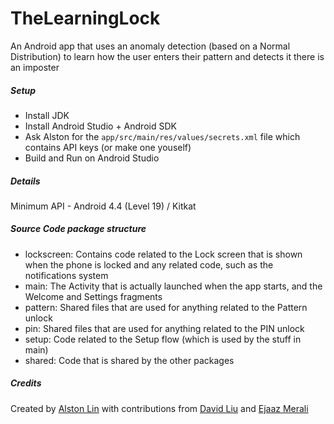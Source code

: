 # TheLearningLock
An Android app that uses an anomaly detection (based on a Normal Distribution) to learn how the user enters their pattern and detects it there is an imposter

##### Setup
- Install JDK
- Install Android Studio + Android SDK
- Ask Alston for the `app/src/main/res/values/secrets.xml` file which contains API keys (or make one youself)
- Build and Run on Android Studio

##### Details 
Minimum API - Android 4.4 (Level 19) / Kitkat

##### Source Code package structure
- lockscreen: Contains code related to the Lock screen that is shown when the phone is locked and any related code, such as the notifications system
- main: The Activity that is actually launched when the app starts, and the Welcome and Settings fragments
- pattern: Shared files that are used for anything related to the Pattern unlock
- pin: Shared files that are used for anything related to the PIN unlock
- setup: Code related to the Setup flow (which is used by the stuff in main)
- shared: Code that is shared by the other packages

##### Credits
Created by [Alston Lin](https://github.com/AlstonLin) with contributions from [David Liu](https://github.com/davidlky) and [Ejaaz Merali](https://github.com/emerali)
